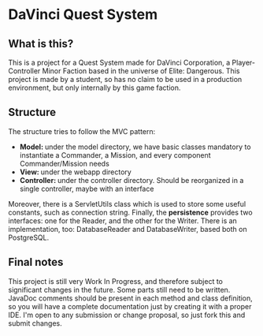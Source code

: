 <h1>DaVinci Quest System</h1>
<h2>What is this?</h2>
<p>This is a project for a Quest System made for DaVinci Corporation, a Player-Controller Minor Faction based in the universe of Elite: Dangerous.
This project is made by a student, so has no claim to be used in a production environment, but only internally by this game faction.</p>

<h2>Structure</h2>
The structure tries to follow the MVC pattern:
<ul>
<li><b>Model: </b>under the model directory, we have basic classes mandatory to instantiate a Commander, a Mission, and every component Commander/Mission needs</li>
<li><b>View: </b>under the webapp directory</li>
<li><b>Controller: </b>under the controller directory. Should be reorganized in a single controller, maybe with an interface</li>
</ul>

Moreover, there is a ServletUtils class which is used to store some useful constants, such as connection string.
Finally, the <b>persistence</b> provides two interfaces: one for the Reader, and the other for the Writer. There is an implementation, too: DatabaseReader and DatabaseWriter, based both on PostgreSQL.

<h2>Final notes</h2>
<p>This project is still very Work In Progress, and therefore subject to significant changes in the future. Some parts still need to be written.
JavaDoc comments should be present in each method and class definition, so you will have a complete documentation just by creating it with a proper IDE.
I'm open to any submission or change proposal, so just fork this and submit changes.</p>
